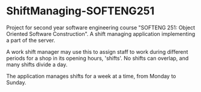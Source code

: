 # ShiftManaging-SOFTENG251
Project for second year software engineering course "SOFTENG 251: Object Oriented Software Construction". A shift managing application implementing a part of the server.

A work shift manager may use this to assign staff to work during different periods for a shop in its opening hours, 'shifts'. No shifts can overlap, and many shifts divide a day. 

The application manages shifts for a week at a time, from Monday to Sunday.

